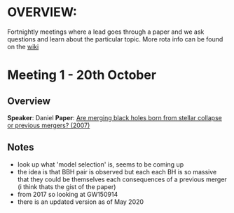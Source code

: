 # OVERVIEW:

Fortnightly meetings where a lead goes through a paper and we ask questions and learn about the particular topic. More rota info can be found on the [wiki](https://gilsay.physics.gla.ac.uk/dokuwiki/doku.php?id=igr-general:igr_data_analysis_journal_club)

# Meeting 1 - 20th October 

## Overview

**Speaker**: Daniel
**Paper**: [Are merging black holes born from stellar collapse or previous mergers? (2007)](https://arxiv.org/abs/1703.06223)

## Notes

- look up what 'model selection' is, seems to be coming up
- the idea is that BBH pair is observed but each each BH is so massive that they could be themselves each consequences of a previous merger (i think thats the gist of the paper)
- from 2017 so looking at GW150914
- there is an updated version as of May 2020
